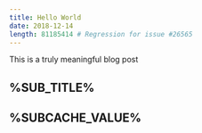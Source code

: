 ```yaml
---
title: Hello World
date: 2018-12-14
length: 81185414 # Regression for issue #26565
---
```


This is a truly meaningful blog post

<h2 data-testid="sub-title">%SUB_TITLE%</h2>

<h2 data-testid="gatsby-remark-subcache-value">%SUBCACHE_VALUE%</h2>
